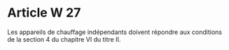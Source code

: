 # Article W 27

Les appareils de chauffage indépendants doivent répondre aux conditions de la section 4 du chapitre VI du titre II.
